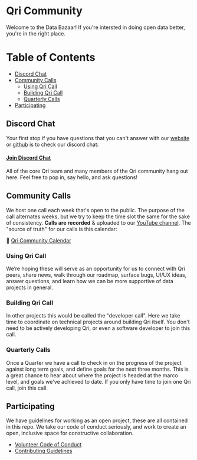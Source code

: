 # Qri Community

Welcome to the Data Bazaar! If you're intersted in doing open data better, you're in the right place.

# Table of Contents

* [Discord Chat](#discord-chat)
* [Community Calls](#community-calls)
  * [Using Qri Call](#using-qri-call)
  * [Building Qri Call](#building-qri-call)
  * [Quarterly Calls](#quarterly-calls)
* [Participating](#participating)

## Discord Chat
Your first stop if you have questions that you can't answer with our [website](https://qri.io) or [github](https://github.com/qri-io) is to check our discord chat:

#### [Join Discord Chat](https://discordapp.com/invite/etap8Gb)

All of the core Qri team and many members of the Qri community hang out here. Feel free to pop in, say hello, and ask questions!

## Community Calls
We host one call each week that's open to the public. The purpose of the call alternates weeks, but we try to keep the time slot the same for the sake of consistency. **Calls are recorded** & uploaded to our [YouTube channel](https://www.youtube.com/channel/UC7E3_hURgFO2mVCLDwPSyOQ). The "source of truth" for our calls is this calendar:

:calendar: [Qri Community Calendar](https://calendar.google.com/calendar?cid=cXJpLmlvX3YydGk5YzhiN2ExMmhyYWtzYjJobWN2OTc4QGdyb3VwLmNhbGVuZGFyLmdvb2dsZS5jb20)

### Using Qri Call
We’re hoping these will serve as an opportunity for us to connect with Qri peers, share news, walk through our roadmap, surface bugs, UI/UX ideas, answer questions, and learn how we can be more supportive of data projects in general.

### Building Qri Call
In other projects this would be called the "developer call". Here we take time to coordinate on technical projects around building Qri itself. You don't need to be actively developing Qri, or even a software developer to join this call.

### Quarterly Calls
Once a Quarter we have a call to check in on the progress of the project against long term goals, and define goals for the next three months. This is a great chance to hear about where the project is headed at the marco level, and goals we've achieved to date. If you only have time to join one Qri call, join this call.

## Participating
We have guidelines for working as an open project, these are all contained in this repo. We take our code of conduct seriously, and work to create an open, inclusive space for constructive collaboration.

- [Volunteer Code of Conduct](/conduct.md)
- [Contributing Guidelines](/contributing.md)